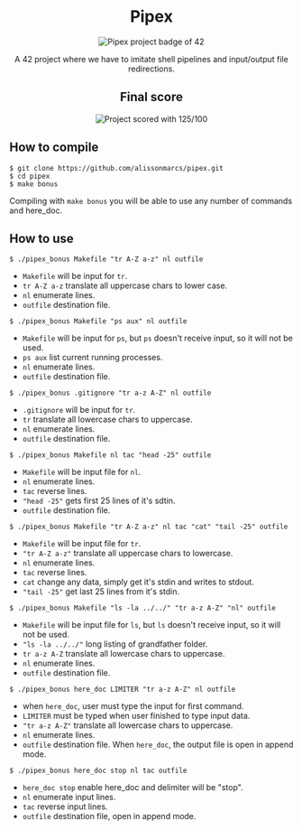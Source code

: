 <div align="center">
	<h1>Pipex</h1>
	<img src="https://raw.githubusercontent.com/alissonmarcs/42-project-badges/main/badges/pipexm.png" alt="Pipex project badge of 42"/>
	<p align="center">A 42 project where we have to imitate shell pipelines and input/output file redirections.</p>
</div>

<div align="center">
	<h2>Final score</h2>
	<img src="https://i.imgur.com/dL7Srhr.png" alt="Project scored with 125/100">
</div>

## How to compile

```
$ git clone https://github.com/alissonmarcs/pipex.git
$ cd pipex
$ make bonus
```
Compiling with `make bonus` you will be able to use any number of commands and here_doc.

## How to use

```
$ ./pipex_bonus Makefile "tr A-Z a-z" nl outfile
```

- `Makefile` will be input for `tr`.
- `tr A-Z a-z` translate all uppercase chars to lower case.
- `nl` enumerate lines.
- `outfile` destination file.


```
$ ./pipex_bonus Makefile "ps aux" nl outfile
```

- `Makefile` will be input for `ps`, but `ps` doesn't receive input, so it will not be used.
- `ps aux` list current running processes.
- `nl` enumerate lines.
- `outfile` destination file.

```
$ ./pipex_bonus .gitignore "tr a-z A-Z" nl outfile
```

- `.gitignore` will be input for `tr`.
- `tr` translate all lowercase chars to uppercase.
- `nl` enumerate lines.
- `outfile` destination file.

```
$ ./pipex_bonus Makefile nl tac "head -25" outfile
```

- `Makefile` will be input file for `nl`.
- `nl` enumerate lines.
- `tac` reverse lines.
- `"head -25"` gets first 25 lines of it's sdtin.
- `outfile` destination file.

```
$ ./pipex_bonus Makefile "tr A-Z a-z" nl tac "cat" "tail -25" outfile
```

- `Makefile` will be input file for `tr`.
- `"tr A-Z a-z"` translate all uppercase chars to lowercase.
- `nl` enumerate lines.
- `tac` reverse lines.
- `cat` change any data, simply get it's stdin and writes to stdout.
- `"tail -25"` get last 25 lines from it's stdin.

```
$ ./pipex_bonus Makefile "ls -la ../../" "tr a-z A-Z" "nl" outfile
```

- `Makefile` will be input file for `ls`, but `ls` doesn't receive input, so it will not be used.
- `"ls -la ../../"` long listing of grandfather folder.
- `tr a-z A-Z` translate all lowercase chars to uppercase.
- `nl` enumerate lines.
- `outfile` destination file.

```
$ ./pipex_bonus here_doc LIMITER "tr a-z A-Z" nl outfile
```

- when `here_doc`, user must type the input for first command.
- `LIMITER` must be typed when user finished to type input data.
- `"tr a-z A-Z"` translate all lowercase chars to uppercase.
- `nl` enumerate lines.
- `outfile` destination file. When `here_doc`, the output file is open in append mode.

```
$ ./pipex_bonus here_doc stop nl tac outfile
```

- `here_doc stop` enable here_doc and delimiter will be "stop".
- `nl` enumerate input lines.
- `tac` reverse input lines.
- `outfile` destination file, open in append mode.
